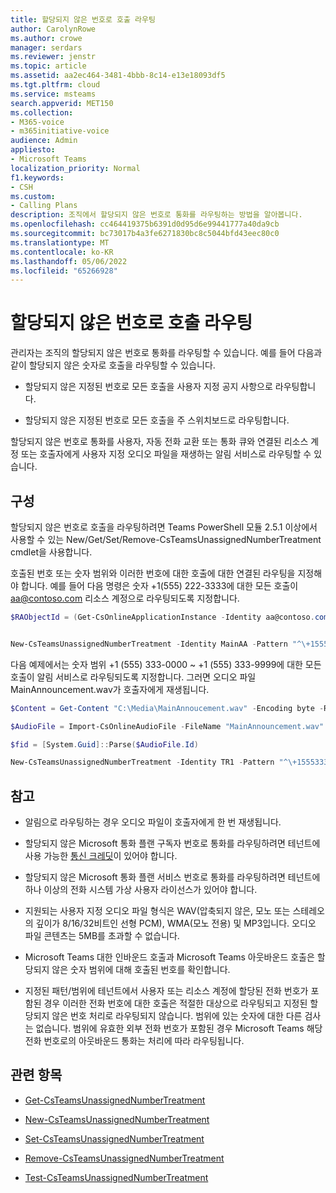 ```yaml
---
title: 할당되지 않은 번호로 호출 라우팅
author: CarolynRowe
ms.author: crowe
manager: serdars
ms.reviewer: jenstr
ms.topic: article
ms.assetid: aa2ec464-3481-4bbb-8c14-e13e18093df5
ms.tgt.pltfrm: cloud
ms.service: msteams
search.appverid: MET150
ms.collection:
- M365-voice
- m365initiative-voice
audience: Admin
appliesto:
- Microsoft Teams
localization_priority: Normal
f1.keywords:
- CSH
ms.custom:
- Calling Plans
description: 조직에서 할당되지 않은 번호로 통화를 라우팅하는 방법을 알아봅니다.
ms.openlocfilehash: cc464419375b6391d0d95d6e99441777a40da9cb
ms.sourcegitcommit: bc73017b4a3fe6271830bc8c5044bfd43eec80c0
ms.translationtype: MT
ms.contentlocale: ko-KR
ms.lasthandoff: 05/06/2022
ms.locfileid: "65266928"
---
```

# <a name="routing-calls-to-unassigned-numbers"></a>할당되지 않은 번호로 호출 라우팅

관리자는 조직의 할당되지 않은 번호로 통화를 라우팅할 수 있습니다. 예를 들어 다음과 같이 할당되지 않은 숫자로 호출을 라우팅할 수 있습니다. 

- 할당되지 않은 지정된 번호로 모든 호출을 사용자 지정 공지 사항으로 라우팅합니다.

- 할당되지 않은 지정된 번호로 모든 호출을 주 스위치보드로 라우팅합니다.

할당되지 않은 번호로 통화를 사용자, 자동 전화 교환 또는 통화 큐와 연결된 리소스 계정 또는 호출자에게 사용자 지정 오디오 파일을 재생하는 알림 서비스로 라우팅할 수 있습니다.

## <a name="configuration"></a>구성

할당되지 않은 번호로 호출을 라우팅하려면 Teams PowerShell 모듈 2.5.1 이상에서 사용할 수 있는 New/Get/Set/Remove-CsTeamsUnassignedNumberTreatment cmdlet을 사용합니다.

호출된 번호 또는 숫자 범위와 이러한 번호에 대한 호출에 대한 연결된 라우팅을 지정해야 합니다. 예를 들어 다음 명령은 숫자 +1(555) 222-3333에 대한 모든 호출이 aa@contoso.com 리소스 계정으로 라우팅되도록 지정합니다.

``` PowerShell
$RAObjectId = (Get-CsOnlineApplicationInstance -Identity aa@contoso.com).ObjectId


New-CsTeamsUnassignedNumberTreatment -Identity MainAA -Pattern "^\+15552223333$" -TargetType ResourceAccount -Target $RAObjectId -TreatmentPriority 1
```

다음 예제에서는 숫자 범위 +1 (555) 333-0000 ~ +1 (555) 333-9999에 대한 모든 호출이 알림 서비스로 라우팅되도록 지정합니다. 그러면 오디오 파일 MainAnnouncement.wav가 호출자에게 재생됩니다.

```PowerShell
$Content = Get-Content "C:\Media\MainAnnoucement.wav" -Encoding byte -ReadCount 0

$AudioFile = Import-CsOnlineAudioFile -FileName "MainAnnouncement.wav" -Content $Content

$fid = [System.Guid]::Parse($AudioFile.Id)

New-CsTeamsUnassignedNumberTreatment -Identity TR1 -Pattern "^\+1555333\d{4}$" -TargetType Announcement -Target $fid.Guid -TreatmentPriority 2
```

## <a name="notes"></a>참고

- 알림으로 라우팅하는 경우 오디오 파일이 호출자에게 한 번 재생됩니다.

- 할당되지 않은 Microsoft 통화 플랜 구독자 번호로 통화를 라우팅하려면 테넌트에 사용 가능한 [통신 크레딧](what-are-communications-credits.md)이 있어야 합니다.

- 할당되지 않은 Microsoft 통화 플랜 서비스 번호로 통화를 라우팅하려면 테넌트에 하나 이상의 전화 시스템 가상 사용자 라이선스가 있어야 합니다.

- 지원되는 사용자 지정 오디오 파일 형식은 WAV(압축되지 않은, 모노 또는 스테레오의 깊이가 8/16/32비트인 선형 PCM), WMA(모노 전용) 및 MP3입니다. 오디오 파일 콘텐츠는 5MB를 초과할 수 없습니다.

- Microsoft Teams 대한 인바운드 호출과 Microsoft Teams 아웃바운드 호출은 할당되지 않은 숫자 범위에 대해 호출된 번호를 확인합니다.

- 지정된 패턴/범위에 테넌트에서 사용자 또는 리소스 계정에 할당된 전화 번호가 포함된 경우 이러한 전화 번호에 대한 호출은 적절한 대상으로 라우팅되고 지정된 할당되지 않은 번호 처리로 라우팅되지 않습니다. 범위에 있는 숫자에 대한 다른 검사는 없습니다. 범위에 유효한 외부 전화 번호가 포함된 경우 Microsoft Teams 해당 전화 번호로의 아웃바운드 통화는 처리에 따라 라우팅됩니다.

## <a name="related-topics"></a>관련 항목

- [Get-CsTeamsUnassignedNumberTreatment](/powershell/module/teams/get-csteamsunassignednumbertreatment)

- [New-CsTeamsUnassignedNumberTreatment](/powershell/module/teams/new-csteamsunassignednumbertreatment)

- [Set-CsTeamsUnassignedNumberTreatment](/powershell/module/teams/set-csteamsunassignednumbertreatment)

- [Remove-CsTeamsUnassignedNumberTreatment](/powershell/module/teams/remove-csteamsunassignednumbertreatment)

- [Test-CsTeamsUnassignedNumberTreatment](/powershell/module/teams/test-csteamsunassignednumbertreatment)
